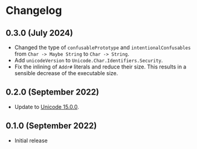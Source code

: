 # Changelog

## 0.3.0 (July 2024)

- Changed the type of `confusablePrototype` and `intentionalConfusables` from
  `Char -> Maybe String` to `Char -> String`.
- Add `unicodeVersion` to `Unicode.Char.Identifiers.Security`.
- Fix the inlining of `Addr#` literals and reduce their size. This results in
  a sensible decrease of the executable size.

## 0.2.0 (September 2022)

- Update to [Unicode 15.0.0](https://www.unicode.org/versions/Unicode15.0.0/).

## 0.1.0 (September 2022)

- Initial release
